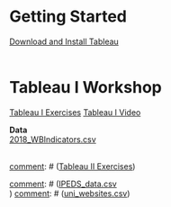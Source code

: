 # Getting Started
[Download and Install Tableau](download.md)  <br><br>


# Tableau I Workshop
[Tableau I Exercises](TableauI_Exercises.pdf)
[Tableau I Video]()

**Data**<br>
[2018_WBIndicators.csv](2018_WBIndicators.csv)  <br><br>


[comment]: # (# Tableau II Workshop)
[comment]: # ([Tableau II Exercises](TableauII_Exercises.pdf))

[comment]: # (**Data**<br>)
[comment]: # ([IPEDS_data.csv](IPEDS_data.csv)<br>)
[comment]: # ([uni_websites.csv](uni_websites.csv))
